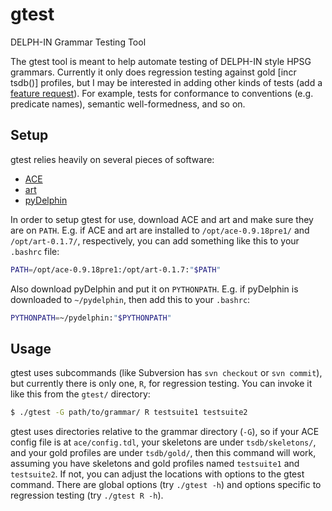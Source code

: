 gtest
=====

DELPH-IN Grammar Testing Tool

The gtest tool is meant to help automate testing of DELPH-IN style HPSG grammars. Currently it only does regression testing against gold [incr tsdb()] profiles, but I may be interested in adding other kinds of tests (add a [feature request](https://github.com/goodmami/gtest/issues)). For example, tests for conformance to conventions (e.g. predicate names), semantic well-formedness, and so on.

## Setup

gtest relies heavily on several pieces of software:
  * [ACE](http://sweaglesw.org/linguistics/ace/)
  * [art](http://sweaglesw.org/linguistics/libtsdb/art)
  * [pyDelphin](https://github.com/goodmami/pydelphin)

In order to setup gtest for use, download ACE and art and make sure they are on `PATH`. E.g. if ACE and art are installed to `/opt/ace-0.9.18pre1/` and `/opt/art-0.1.7/`, respectively, you can add something like this to your `.bashrc` file:

```bash
PATH=/opt/ace-0.9.18pre1:/opt/art-0.1.7:"$PATH"
```

Also download pyDelphin and put it on `PYTHONPATH`. E.g. if pyDelphin is downloaded to `~/pydelphin`, then add this to your `.bashrc`:

```bash
PYTHONPATH=~/pydelphin:"$PYTHONPATH"
```

## Usage

gtest uses subcommands (like Subversion has `svn checkout` or `svn commit`), but currently there is only one, `R`, for regression testing. You can invoke it like this from the `gtest/` directory:

```bash
$ ./gtest -G path/to/grammar/ R testsuite1 testsuite2
```

gtest uses directories relative to the grammar directory (`-G`), so if your ACE config file is at `ace/config.tdl`, your skeletons are under `tsdb/skeletons/`, and your gold profiles are under `tsdb/gold/`, then this command will work, assuming you have skeletons and gold profiles named `testsuite1` and `testsuite2`. If not, you can adjust the locations with options to the gtest command. There are global options (try `./gtest -h`) and options specific to regression testing (try `./gtest R -h`).
